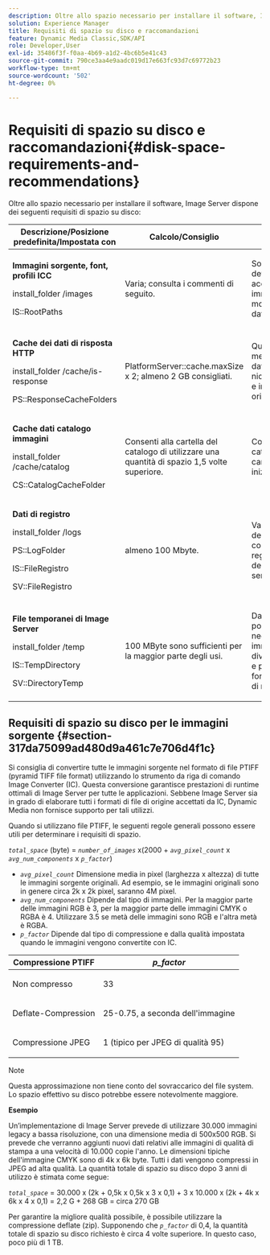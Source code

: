 ```yaml
---
description: Oltre allo spazio necessario per installare il software, Image Server dispone dei seguenti requisiti di spazio su disco
solution: Experience Manager
title: Requisiti di spazio su disco e raccomandazioni
feature: Dynamic Media Classic,SDK/API
role: Developer,User
exl-id: 35486f3f-f0aa-4b69-a1d2-4bc6b5e41c43
source-git-commit: 790ce3aa4e9aadc019d17e663fc93d7c69772b23
workflow-type: tm+mt
source-wordcount: '502'
ht-degree: 0%

---
```


# Requisiti di spazio su disco e raccomandazioni{#disk-space-requirements-and-recommendations}

Oltre allo spazio necessario per installare il software, Image Server dispone dei seguenti requisiti di spazio su disco:

<table id="table_0AE363AB76304F258A19E43500FE8423"> 
 <thead> 
  <tr> 
   <th class="entry"> <b>Descrizione/Posizione predefinita/Impostata con</b> </th> 
   <th class="entry"> <b>Calcolo/Consiglio</b> </th> 
   <th class="entry"> <b>Commenti</b> </th> 
  </tr> 
 </thead>
 <tbody> 
  <tr> 
   <td> <p><b>Immagini sorgente, font, profili ICC</b> </p> <p> <span class="filepath"> <span class="varname"> install_folder </span>/images </span> <span class="codeph"></span> </p> <p> <span class="codeph"> IS::RootPaths </span> </p> </td> 
   <td> <p>Varia; consulta i commenti di seguito. </p> </td> 
   <td> <p>Solo i server devono essere accessibili al server immagini e non modificare mai i dati. </p> </td> 
  </tr> 
  <tr> 
   <td> <p><b>Cache dei dati di risposta HTTP</b> </p> <p> <span class="filepath"> <span class="varname"> install_folder </span>/cache/is-response </span> </p> <p> <span class="codeph"> PS::ResponseCacheFolders </span> </p> </td> 
   <td> <p> <span class="codeph"> PlatformServer::cache.maxSize </span> x 2; almeno 2 GB consigliati. </p> </td> 
   <td> <p>Questa cache memorizza anche dati nidificati/incorporati e immagini di origine esterne. </p> </td> 
  </tr> 
  <tr> 
   <td> <p><b>Cache dati catalogo immagini</b> </p> <p> <span class="filepath"> <span class="varname"> install_folder </span>/cache/catalog </span> </p> <p> <span class="codeph"> CS::CatalogCacheFolder </span> </p> </td> 
   <td> <p>Consenti alla cartella del catalogo di utilizzare una quantità di spazio 1,5 volte superiore. </p> </td> 
   <td> <p>Compilato quando i cataloghi vengono caricati inizialmente. </p> </td> 
  </tr> 
  <tr> 
   <td> <p><b>Dati di registro</b> </p> <p> <span class="filepath"> <span class="varname"> install_folder </span>/logs </span> </p> <p> <span class="codeph"> PS::LogFolder </span> </p> <p> <span class="codeph"> IS::FileRegistro </span> </p> <p> <span class="codeph"> SV::FileRegistro </span> </p> </td> 
   <td> <p>almeno 100 Mbyte. </p> </td> 
   <td> <p>Varia a seconda della configurazione di registrazione e dell’utilizzo del server. </p> </td> 
  </tr> 
  <tr> 
   <td> <p><b>File temporanei di Image Server</b> </p> <p> <span class="filepath"> <span class="varname"> install_folder </span>/temp </span> </p> <p> <span class="codeph"> IS::TempDirectory </span> </p> <p> <span class="codeph"> SV::DirectoryTemp </span> </p> </td> 
   <td> <p>100 MByte sono sufficienti per la maggior parte degli usi. </p> </td> 
   <td> <p>Dati di breve durata; possono essere necessari per immagini sorgente diverse dagli PTIFF e per determinati formati di immagini di risposta. </p> </td> 
  </tr> 
 </tbody> 
</table>

## Requisiti di spazio su disco per le immagini sorgente {#section-317da75099ad480d9a461c7e706d4f1c}

Si consiglia di convertire tutte le immagini sorgente nel formato di file PTIFF (pyramid TIFF file format) utilizzando lo strumento da riga di comando Image Converter (IC). Questa conversione garantisce prestazioni di runtime ottimali di Image Server per tutte le applicazioni. Sebbene Image Server sia in grado di elaborare tutti i formati di file di origine accettati da IC, Dynamic Media non fornisce supporto per tali utilizzi.

Quando si utilizzano file PTIFF, le seguenti regole generali possono essere utili per determinare i requisiti di spazio.

*`total_space`* (byte) = *`number_of_images`* x(2000 + *`avg_pixel_count`* x *`avg_num_components`* x *`p_factor`*)

* *`avg_pixel_count`* Dimensione media in pixel (larghezza x altezza) di tutte le immagini sorgente originali. Ad esempio, se le immagini originali sono in genere circa 2k x 2k pixel, saranno 4M pixel.
* *`avg_num_components`* Dipende dal tipo di immagini. Per la maggior parte delle immagini RGB è 3, per la maggior parte delle immagini CMYK o RGBA è 4. Utilizzare 3.5 se metà delle immagini sono RGB e l&#39;altra metà è RGBA.
* *`p_factor`* Dipende dal tipo di compressione e dalla qualità impostata quando le immagini vengono convertite con IC.

<table id="table_89995BECF30243569954819D07DA2A2F"> 
 <thead> 
  <tr> 
   <th class="entry"> <b>Compressione PTIFF</b> </th> 
   <th class="entry"> <b><i>p_factor</i></b> </th> 
  </tr> 
 </thead>
 <tbody> 
  <tr> 
   <td> <p>Non compresso </p> </td> 
   <td> <p> 33 </p> </td> 
  </tr> 
  <tr> 
   <td> <p>Deflate-Compression </p> </td> 
   <td> <p> 25-0.75, a seconda dell'immagine </p> </td> 
  </tr> 
  <tr> 
   <td> <p>Compressione JPEG </p> </td> 
   <td> <p> 1 (tipico per JPEG di qualità 95) </p> </td> 
  </tr> 
 </tbody> 
</table>

>[!NOTE]
>
>Questa approssimazione non tiene conto del sovraccarico del file system. Lo spazio effettivo su disco potrebbe essere notevolmente maggiore.

**Esempio**

Un’implementazione di Image Server prevede di utilizzare 30.000 immagini legacy a bassa risoluzione, con una dimensione media di 500x500 RGB. Si prevede che verranno aggiunti nuovi dati relativi alle immagini di qualità di stampa a una velocità di 10.000 copie l&#39;anno. Le dimensioni tipiche dell&#39;immagine CMYK sono di 4k x 6k byte. Tutti i dati vengono compressi in JPEG ad alta qualità. La quantità totale di spazio su disco dopo 3 anni di utilizzo è stimata come segue:

*`total_space`* = 30.000 x (2k + 0,5k x 0,5k x 3 x 0,1) + 3 x 10.000 x (2k + 4k x 6k x 4 x 0,1) = 2,2 G + 268 GB = circa 270 GB

Per garantire la migliore qualità possibile, è possibile utilizzare la compressione deflate (zip). Supponendo che *`p_factor`* di 0,4, la quantità totale di spazio su disco richiesto è circa 4 volte superiore. In questo caso, poco più di 1 TB.
